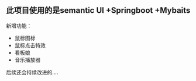 ## 此项目使用的是semantic UI +Springboot +Mybaits
新增功能：
*  鼠标图标
*  鼠标点击特效
*  看板娘
*  音乐播放器
   
   
后续还会持续改进的....
